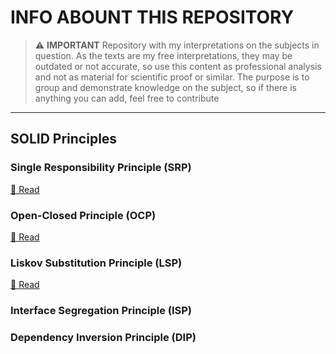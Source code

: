 
# INFO ABOUNT THIS REPOSITORY

> ⚠️ **IMPORTANT** 
> Repository with my interpretations on the subjects in question.
As the texts are my free interpretations, they may be outdated or not accurate, so use this content as professional analysis and not as material for scientific proof or similar.
The purpose is to group and demonstrate knowledge on the subject, so if there is anything you can add, feel free to contribute


---
## SOLID Principles

### Single Responsibility Principle (SRP)
[🔗 Read](./solid/1-srp.md)

### Open-Closed Principle (OCP)
[🔗 Read](./solid/2-ocp.md)

### Liskov Substitution Principle (LSP)
[🔗 Read](./solid/3-lsp.md)

### Interface Segregation Principle (ISP)

### Dependency Inversion Principle (DIP)

